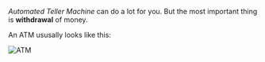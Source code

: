 *Automated Teller Machine* can do a lot for you. But the most important thing is **withdrawal** of money.

An ATM ususally looks like this:

![ATM](http://upload.wikimedia.org/wikipedia/commons/thumb/b/b1/ATM_750x1300.jpg/343px-ATM_750x1300.jpg)